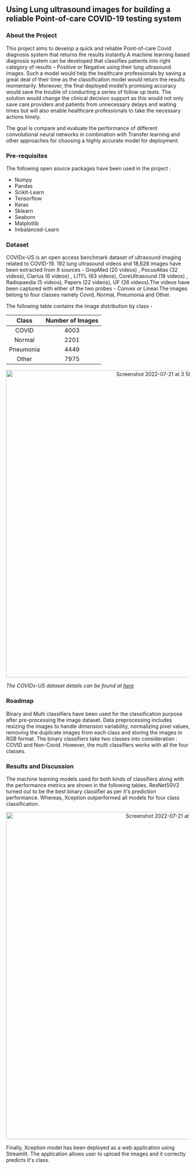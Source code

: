 ## Using Lung ultrasound images for building a reliable Point-of-care COVID-19 testing system

### About the Project
This project aims to develop a quick and reliable Point-of-care Covid diagnosis system that returns the results instantly.A machine learning based diagnosis system can be developed that classifies patients into right category of results – Positive or Negative using their lung ultrasound images. Such a model would help the healthcare professionals by saving a great deal of their time as the classification model would return the results momentarily. Moreover, the final deployed model’s promising accuracy would save the trouble of conducting a series of follow up tests. The solution would change the clinical decision support as this would not only save care providers and patients from unnecessary delays and waiting times but will also enable healthcare professionals to take the necessary actions timely.

The goal is compare and evaluate the performance of different convolutional neural networks in combination with Transfer learning and other approaches for choosing a highly accurate model for deployment.

### Pre-requisites
The following open source packages have been used in the project :

* Numpy
* Pandas
* Scikit-Learn
* Tensorflow
* Keras
* Sklearn
* Seaborn
* Matplotlib
* Imbalanced-Learn

### Dataset
COVIDx-US is an open access benchmark dataset of ultrasound imaging related to COVID-19. 192 lung ultrasound videos and 18,628 images have been extracted from 8 sources - GrepMed (20 videos) , PocusAtlas (32 videos), Clarius (6 videos) , LITFL (63 videos), CoreUltrasound (18 videos) , Radiopaedia (5 videos), Papers (22 videos), UF (26 videos).The videos have been captured with either of the two probes - Convex or Linear.The images belong to four classes namely Covid, Normal, Pneumonia and Other.

The following table contains the image distribution by class -
<div align="center">
  
Class | Number of Images 
:---: | :---: 
COVID | 4003
Normal | 2201
Pneumonia | 4449
Other | 7975
  


<img width="839" alt="Screenshot 2022-07-21 at 3 58 18 PM" src="https://user-images.githubusercontent.com/86565759/180304457-718d7844-aadf-48aa-9647-882d79217a9f.png">
  
</div>



*The COVIDx-US dataset details can be found at [here](https://github.com/nrc-cnrc/COVID-US)*

### Roadmap

Binary and Multi classifiers have been used for the classification purpose after pre-processing the image dataset. Data preprocessing includes resizing the images to handle dimension variability, normalizing pixel values, removing the duplicate images from each class and storing the images in RGB format. The binary classifiers take two classes into consideration : COVID and Non-Covid. However, the multi classifiers works with all the four classes.

### Results and Discussion

The machine learning models used for both kinds of classifiers along with the performance metrics are shown in the following tables. ResNet50V2 turned out to be the best binary classifier as per it's prediction performance. Whereas, Xception outperformed all models for four class classification.

<div align = "center">

<img width="894" alt="Screenshot 2022-07-21 at 3 32 23 PM" src="https://user-images.githubusercontent.com/86565759/180300321-7078bf73-eb3d-4eb8-ba54-cbc1b1109fc0.png">
  
</div>

Finally, Xception model has been deployed as a web application using Streamlit. The application allows user to upload the images and it correctly predicts it's class.








